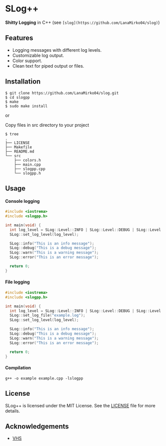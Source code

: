 # SLog++

**Shitty Logging** in C++ (see `[slog](https://github.com/LanaMirko04/slog)`)

## Features

- Logging messages with different log levels.
- Customizable log output.
- Color support.
- Clean text for piped output or files.

## Installation

```shell
$ git clone https://github.com/LanaMirko04/slog.git
$ cd slogpp
$ make
$ sudo make install
```

or

Copy files in src directory to your project

```shell
$ tree
.
├── LICENSE
├── Makefile
├── README.md
└── src
    ├── colors.h
    ├── main.cpp
    ├── slogpp.cpp
    └── slogpp.h
```

## Usage
#### Console logging
```c
#include <iostrema>
#include <slogpp.h>

int main(void) {
  int log_level = SLog::Level::INFO | SLog::Level::DEBUG | SLog::Level::WARN | SLog::Level::ERROR;
  SLog::set_log_level(log_level);

  SLog::info("This is an info message");
  SLog::debug("This is a debug message");
  SLog::warn("This is a warning message");
  SLog::error("This is an error message");

  return 0;
}
```

#### File logging
```c
#include <iostrema>
#include <slogpp.h>

int main(void) {
  int log_level = SLog::Level::INFO | SLog::Level::DEBUG | SLog::Level::WARN | SLog::Level::ERROR;
  SLog::set_log_file("example.log");
  SLog::set_log_level(log_level);

  SLog::info("This is an info message");
  SLog::debug("This is a debug message");
  SLog::warn("This is a warning message");
  SLog::error("This is an error message");

  return 0;
}
```

#### Compilation
```shell
g++ -o example example.cpp -lslogpp
```

## License
SLog++ is licensed under the MIT License. See the [LICENSE](LICENSE) file for more details.

## Acknowledgements
- [VHS](https://github.com/charmbracelet/vhs)
